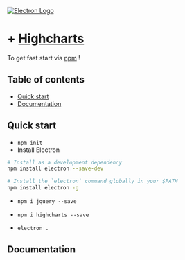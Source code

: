 [![Electron Logo](https://electron.atom.io/images/electron-logo.svg)](https://electron.atom.io/)
# + [Highcharts](http://www.highcharts.com/)

To get fast start via [npm](https://www.npmjs.com) !

## Table of contents

* [Quick start](#quick-start)
* [Documentation](#documentation)

## Quick start

* `npm init`
* Install Electron

```sh
# Install as a development dependency
npm install electron --save-dev

# Install the `electron` command globally in your $PATH
npm install electron -g
```
* `npm i jquery --save`
* `npm i highcharts --save`

* `electron .`

## Documentation
